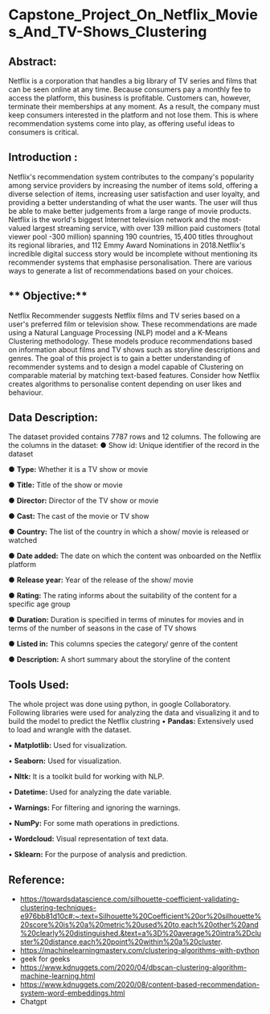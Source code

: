 # Capstone_Project_On_Netflix_Movies_And_TV-Shows_Clustering

## **Abstract:**

Netflix is a corporation that handles a big library of TV series and films that can be seen online at any time. Because consumers pay a monthly fee to access the platform, this business is profitable. Customers can, however, terminate their memberships at any moment. As a result, the company must keep consumers interested in the platform and not lose them. This is where recommendation systems come into play, as offering useful ideas to consumers is critical.

## **Introduction :**

Netflix's recommendation system contributes to the company's popularity among service providers by increasing the number of items sold, offering a diverse selection of items, increasing user satisfaction and user loyalty, and providing a better understanding of what the user wants. The user will thus be able to make better judgements from a large range of movie products. Netflix is the world's biggest Internet television network and the most-valued largest streaming service, with over 139 million paid customers (total viewer pool -300 million) spanning 190 countries, 15,400 titles throughout its regional libraries, and 112 Emmy Award Nominations in 2018.Netflix's incredible digital success story would be incomplete without mentioning its recommender systems that emphasise personalisation. There are various ways to generate a list of recommendations based on your choices.

## ** Objective:**

Netflix Recommender suggests Netflix films and TV series based on a user's preferred film or television show. These recommendations are made using a Natural Language Processing (NLP) model and a K-Means Clustering methodology. These models produce recommendations based on information about films and TV shows such as storyline descriptions and genres. The goal of this project is to gain a better understanding of recommender systems and to design a model capable of Clustering on comparable material by matching text-based features. Consider how Netflix creates algorithms to personalise content depending on user likes and behaviour.

## **Data Description:**

The dataset provided contains 7787 rows and 12 columns.
The following are the columns in the dataset:
●	Show id: Unique identifier of the record in the dataset

●	**Type:** Whether it is a TV show or movie

●	**Title:** Title of the show or movie

●	**Director:** Director of the TV show or movie

●	**Cast:** The cast of the movie or TV show

●	**Country:** The list of the country in which a show/ movie is released or watched

●	**Date added:** The date on which the content was onboarded on the Netflix platform

●	**Release year:** Year of the release of the show/ movie

●	**Rating:** The rating informs about the suitability of the content for a specific age group

●	**Duration:** Duration is specified in terms of minutes for movies and in terms of the number of seasons in the case of TV shows

●	**Listed in:** This columns species the category/ genre of the content

●	**Description:** A short summary about the storyline of the content


## **Tools Used:**

The whole project was done using python, in google Collaboratory. Following libraries were used for analyzing the data and visualizing it and to build the model to predict the Netflix clustring 
•	**Pandas:** Extensively used to load and wrangle with the dataset.

•	**Matplotlib:** Used for visualization.

•	**Seaborn:** Used for visualization.

•	**Nltk:** It is a toolkit build for working with NLP.

•	**Datetime:** Used for analyzing the date variable.

•	**Warnings:** For filtering and ignoring the warnings.

•	**NumPy:** For some math operations in predictions.

•	**Wordcloud:** Visual representation of text data.

•	**Sklearn:** For the purpose of analysis and prediction.

## **Reference:**

*  https://towardsdatascience.com/silhouette-coefficient-validating-clustering-techniques-e976bb81d10c#:~:text=Silhouette%20Coefficient%20or%20silhouette%20score%20is%20a%20metric%20used%20to,each%20other%20and%20clearly%20distinguished.&text=a%3D%20average%20intra%2Dcluster%20distance,each%20point%20within%20a%20cluster.
*  https://machinelearningmastery.com/clustering-algorithms-with-python
*  geek for geeks
*  https://www.kdnuggets.com/2020/04/dbscan-clustering-algorithm-machine-learning.html
*  https://www.kdnuggets.com/2020/08/content-based-recommendation-system-word-embeddings.html
*  Chatgpt





